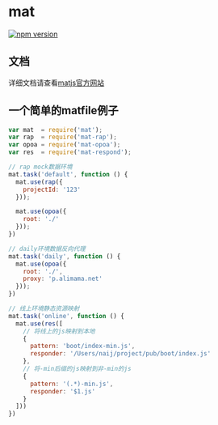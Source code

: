 # mat

[![npm version](https://badge.fury.io/js/mat.svg)](http://badge.fury.io/js/mat)

## 文档

详细文档请查看[matjs官方网站](http://matjs.github.io/)

## 一个简单的matfile例子

```javascript
var mat  = require('mat');
var rap  = require('mat-rap');
var opoa = require('mat-opoa');
var res  = require('mat-respond');

// rap mock数据环境
mat.task('default', function () {
  mat.use(rap({
    projectId: '123'
  }));

  mat.use(opoa({
    root: './'
  }));
})

// daily环境数据反向代理
mat.task('daily', function () {
  mat.use(opoa({
    root: './',
    proxy: 'p.alimama.net'
  }));
})

// 线上环境静态资源映射
mat.task('online', function () {
  mat.use(res([
    // 将线上的js映射到本地
    {
      pattern: 'boot/index-min.js',
      responder: '/Users/naij/project/pub/boot/index.js'
    }, 
    // 将-min后缀的js映射到非-min的js
    {
      pattern: '(.*)-min.js',
      responder: '$1.js'
    }
  ]))
})
```